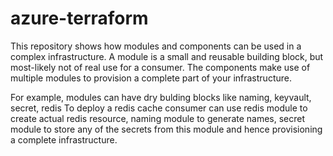 # azure-terraform

This repository shows how modules and components can be used in a complex infrastructure.
A module is a small and reusable building block, but most-likely not of real use for a consumer. 
The components make use of multiple modules to provision a complete part of your infrastructure.

For example, modules can have dry bulding blocks like naming, keyvault, secret, redis
To deploy a redis cache consumer can use redis module to create actual redis resource, naming module to generate names, secret module to store any of the secrets from this module and hence provisioning a complete infrastructure.
